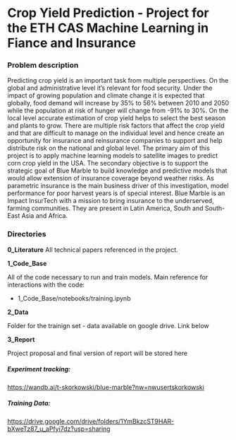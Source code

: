 # Crop Yield Prediction - Project for the ETH CAS Machine Learning in Fiance and Insurance

### Problem description

Predicting crop yield is an important task from multiple perspectives. On the global and administrative level it’s relevant for food security. Under the impact of growing population and climate change it is expected that globally, food demand will increase by 35% to 56%  between 2010 and 2050 while the population at risk of hunger will change from -91% to 30%. On the local level accurate estimation of crop yield helps to select the best season and plants to grow. 
There are multiple risk factors that affect the crop yield and that are difficult to manage on the individual level and hence create an opportunity for insurance and reinsurance companies to support and help distribute risk on the national and global level.
The primary aim of this project is to apply machine learning models to satellite images to predict corn crop yield in the USA. The secondary objective is to support the strategic goal of Blue Marble to build knowledge and predictive models that would allow extension of insurance coverage beyond weather risks. As parametric insurance is the main business driver of this investigation, model performance for poor harvest years is of special interest.
Blue Marble is an Impact InsurTech with a mission to bring insurance to the underserved, farming communities. They are present in Latin America, South and South-East Asia and Africa.

### Directories
**0_Literature**
All technical papers referenced in the project.

**1_Code_Base**

All of the code necessary to run and train models. Main reference for interactions with the code:
* 1_Code_Base/notebooks/training.ipynb

**2_Data**

Folder for the trainign set - data available on google drive. Link below

**3_Report**

Project proposal and final version of report will be stored here

##### Experiment tracking:
https://wandb.ai/t-skorkowski/blue-marble?nw=nwusertskorkowski

##### Training Data:
https://drive.google.com/drive/folders/1YmBkzcST9HAR-bXweTz87_u_aPfyi7dz?usp=sharing


